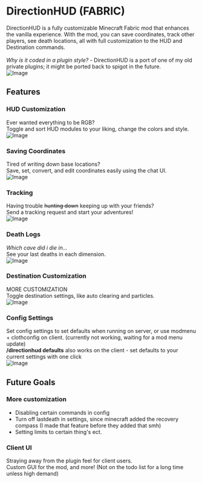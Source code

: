 # DirectionHUD (FABRIC)
DirectionHUD is a fully customizable Minecraft Fabric mod 
that enhances the vanilla experience. 
With the mod, you can save coordinates, track other players, see death locations, all with full customization to the HUD and Destination commands.
<br><br>
*Why is it coded in a plugin style?* - DirectionHUD is a port of one of my old private plugins; it might be ported back to spigot in the future. <br>
<img src="https://cdn.discordapp.com/attachments/801291003494400021/1089247576450142338/ezgif.com-resize.gif" alt="Image">

## Features

### HUD Customization
Ever wanted everything to be RGB?<br>
Toggle and sort HUD modules to your liking, change the colors and style. <br>
<img src="https://media.giphy.com/media/v1.Y2lkPTc5MGI3NjExYTRhNDNiODQ0N2NhOTU0YjczMzhlMWM5YTQyMTkzZTRjZjUyNzU4YSZjdD1n/WGu92TqhTHlQXuFZcv/giphy.gif" alt="Image">

### Saving Coordinates
Tired of writing down base locations?<br>
Save, set, convert, and edit coordinates easily using the chat UI. <br>
<img src="https://cdn.discordapp.com/attachments/801291003494400021/1089251451236257932/saved.gif" alt="Image">

### Tracking
Having trouble ~~hunting down~~ keeping up with your friends?<br>
Send a tracking request and start your adventures! <br>
<img src="https://cdn.discordapp.com/attachments/801291003494400021/1089253521985122497/tracking.gif" alt="Image">

### Death Logs
*Which cave did i die in...*<br>
See your last deaths in each dimension.
<br>
<img src="https://media.giphy.com/media/v1.Y2lkPTc5MGI3NjExNWYwMDI3MmU4YjNmNjVlNzc3N2QzYTg2ZGMxNWNjM2Q3NzhmODZmYiZjdD1n/dZRxf1oDGW6SFsmyCZ/giphy.gif" alt="Image">

### Destination Customization
MORE CUSTOMIZATION<br>
Toggle destination settings, like auto clearing and particles. <br>
<img src="https://media.giphy.com/media/v1.Y2lkPTc5MGI3NjExMmNhYmMzYmM1ODBiYzIzNTI0YmQ2NjE0NmZiNTc4OGU1NGExOThmYiZjdD1n/njJ0RiLccOMZ0c3yH5/giphy.gif" alt="Image">

### Config Settings
Set config settings to set defaults when running on server, 
or use modmenu + clothconfig on client. (currently not working, waiting for a mod menu update) <br>
**/directionhud defaults** also works on the client - set defaults to your current settings with one click <br>
<img src="https://cdn.discordapp.com/attachments/801291003494400021/1089254576223436891/config.png" alt="Image">
## Future Goals

### More customization
* Disabling certain commands in config
* Turn off lastdeath in settings, since minecraft added the recovery compass (I made that feature before they added that smh)
* Setting limits to certain thing's ect.

### Client UI
Straying away from the plugin feel for client users.<br>
Custom GUI for the mod, and more! (Not on the todo list for a long time unless high demand)
